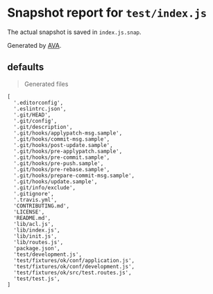 # Snapshot report for `test/index.js`

The actual snapshot is saved in `index.js.snap`.

Generated by [AVA](https://ava.li).

## defaults

> Generated files

    [
      '.editorconfig',
      '.eslintrc.json',
      '.git/HEAD',
      '.git/config',
      '.git/description',
      '.git/hooks/applypatch-msg.sample',
      '.git/hooks/commit-msg.sample',
      '.git/hooks/post-update.sample',
      '.git/hooks/pre-applypatch.sample',
      '.git/hooks/pre-commit.sample',
      '.git/hooks/pre-push.sample',
      '.git/hooks/pre-rebase.sample',
      '.git/hooks/prepare-commit-msg.sample',
      '.git/hooks/update.sample',
      '.git/info/exclude',
      '.gitignore',
      '.travis.yml',
      'CONTRIBUTING.md',
      'LICENSE',
      'README.md',
      'lib/acl.js',
      'lib/index.js',
      'lib/init.js',
      'lib/routes.js',
      'package.json',
      'test/development.js',
      'test/fixtures/ok/conf/application.js',
      'test/fixtures/ok/conf/development.js',
      'test/fixtures/ok/src/test.routes.js',
      'test/test.js',
    ]
